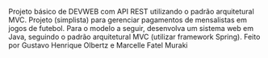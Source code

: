 Projeto básico de DEVWEB com API REST utilizando o padrão arquitetural MVC. 
Projeto (simplista) para gerenciar pagamentos de mensalistas em jogos de futebol.
Para o modelo a seguir, desenvolva um sistema web em Java,
seguindo o padrão arquitetural MVC (utilizar framework Spring).
Feito por Gustavo Henrique Olbertz e Marcelle Fatel Muraki
